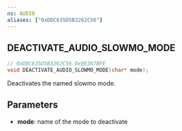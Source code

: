 ```yaml
---
ns: AUDIO
aliases: ["0xDDC635D5B3262C56"]
---
```

## DEACTIVATE_AUDIO_SLOWMO_MODE

```c
// 0xDDC635D5B3262C56 0x0E387BFE
void DEACTIVATE_AUDIO_SLOWMO_MODE(char* mode);
```

Deactivates the named slowmo mode.

## Parameters
* **mode**: name of the mode to deactivate

